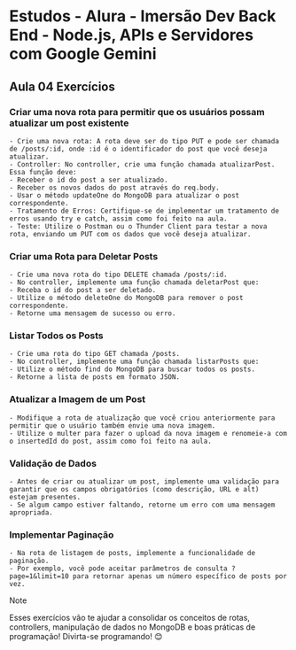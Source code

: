 # Estudos - Alura - Imersão Dev Back End - Node.js, APIs e Servidores com Google Gemini

## Aula 04 Exercícios

### Criar uma nova rota para permitir que os usuários possam atualizar um post existente
    - Crie uma nova rota: A rota deve ser do tipo PUT e pode ser chamada de /posts/:id, onde :id é o identificador do post que você deseja atualizar.
    - Controller: No controller, crie uma função chamada atualizarPost. Essa função deve:
    - Receber o id do post a ser atualizado.
    - Receber os novos dados do post através do req.body.
    - Usar o método updateOne do MongoDB para atualizar o post correspondente.
    - Tratamento de Erros: Certifique-se de implementar um tratamento de erros usando try e catch, assim como foi feito na aula.
    - Teste: Utilize o Postman ou o Thunder Client para testar a nova rota, enviando um PUT com os dados que você deseja atualizar.

### Criar uma Rota para Deletar Posts
    - Crie uma nova rota do tipo DELETE chamada /posts/:id.
    - No controller, implemente uma função chamada deletarPost que:
    - Receba o id do post a ser deletado.
    - Utilize o método deleteOne do MongoDB para remover o post correspondente.
    - Retorne uma mensagem de sucesso ou erro.
    
### Listar Todos os Posts
    - Crie uma rota do tipo GET chamada /posts.
    - No controller, implemente uma função chamada listarPosts que:
    - Utilize o método find do MongoDB para buscar todos os posts.
    - Retorne a lista de posts em formato JSON.

### Atualizar a Imagem de um Post
    - Modifique a rota de atualização que você criou anteriormente para permitir que o usuário também envie uma nova imagem.
    - Utilize o multer para fazer o upload da nova imagem e renomeie-a com o insertedId do post, assim como foi feito na aula.

### Validação de Dados
    - Antes de criar ou atualizar um post, implemente uma validação para garantir que os campos obrigatórios (como descrição, URL e alt) estejam presentes.
    - Se algum campo estiver faltando, retorne um erro com uma mensagem apropriada.

### Implementar Paginação
    - Na rota de listagem de posts, implemente a funcionalidade de paginação. 
    - Por exemplo, você pode aceitar parâmetros de consulta ?page=1&limit=10 para retornar apenas um número específico de posts por vez.

> [!NOTE] 
> Esses exercícios vão te ajudar a consolidar os conceitos de rotas, controllers, manipulação de dados no MongoDB e boas práticas de programação! Divirta-se programando! 😊